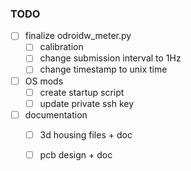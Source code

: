 ### TODO 

- [ ] finalize odroidw_meter.py
    - [ ] calibration
    - [ ] change submission interval to 1Hz
    - [ ] change timestamp to unix time

- [ ] OS mods
    - [ ] create startup script
    - [ ] update private ssh key
    
- [ ] documentation
    - [ ] 3d housing files + doc
    - [ ] pcb design + doc
    
